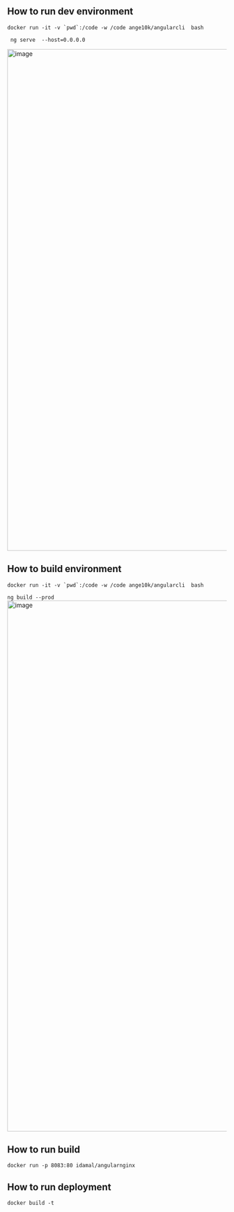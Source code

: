 ## How to run dev environment

`` docker run -it -v `pwd`:/code -w /code ange10k/angularcli  bash  ``

` ng serve  --host=0.0.0.0`

<img width="1149" alt="image" src="https://user-images.githubusercontent.com/55437881/222406040-de65277d-ee15-4be5-9400-15f541b9508f.png">

## How to build environment

`` docker run -it -v `pwd`:/code -w /code ange10k/angularcli  bash  ``

`ng build --prod`
<img width="1216" alt="image" src="https://user-images.githubusercontent.com/55437881/222471735-d14952fa-69fe-4096-a8c8-9d1275078b80.png">

## How to run build

`docker run -p 8083:80 idamal/angularnginx `

## How to run deployment

`docker build -t `
